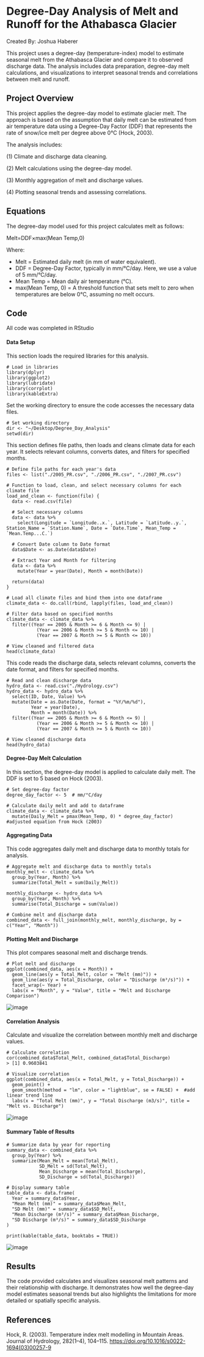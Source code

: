 # Degree-Day Analysis of Melt and Runoff for the Athabasca Glacier
Created By: Joshua Haberer

This project uses a degree-day (temperature-index) model to estimate seasonal melt from the Athabasca Glacier and compare it to observed discharge data. The analysis includes data preparation, degree-day melt calculations, and visualizations to interpret seasonal trends and correlations between melt and runoff.

## Project Overview

This project applies the degree-day model to estimate glacier melt. The approach is based on the assumption that daily melt can be estimated from air temperature data using a Degree-Day Factor (DDF) that represents the rate of snow/ice melt per degree above 0°C (Hock, 2003).

The analysis includes:

(1) Climate and discharge data cleaning.

(2) Melt calculations using the degree-day model.

(3) Monthly aggregation of melt and discharge values.

(4) Plotting seasonal trends and assessing correlations.

## Equations

The degree-day model used for this project calculates melt as follows:

Melt=DDF×max(Mean Temp,0)

Where:
   - Melt = Estimated daily melt (in mm of water equivalent).
   - DDF = Degree-Day Factor, typically in mm/°C/day. Here, we use a value of 5 mm/°C/day.
   - Mean Temp = Mean daily air temperature (°C).
   - max(Mean Temp, 0) = A threshold function that sets melt to zero when temperatures are below 0°C, assuming no melt occurs.

## Code
All code was completed in RStudio
#### Data Setup
This section loads the required libraries for this analysis.

```
# Load in libraries
library(dplyr)
library(ggplot2)
library(lubridate)
library(corrplot)
library(kableExtra)
```
Set the working directory to ensure the code accesses the necessary data files.

```
# Set working directory
dir <- "~/Desktop/Degree_Day_Analysis"
setwd(dir)
```
This section defines file paths, then loads and cleans climate data for each year. It selects relevant columns, converts dates, and filters for specified months.
```
# Define file paths for each year's data
files <- list("./2005_PR.csv", "./2006_PR.csv", "./2007_PR.csv")

# Function to load, clean, and select necessary columns for each climate file
load_and_clean <- function(file) {
  data <- read.csv(file)
  
  # Select necessary columns
  data <- data %>%
    select(Longitude = `Longitude..x.`, Latitude = `Latitude..y.`, Station_Name = `Station.Name`, Date = `Date.Time`, Mean_Temp = `Mean.Temp...C.`)
  
  # Convert Date column to Date format
  data$Date <- as.Date(data$Date)
  
  # Extract Year and Month for filtering
  data <- data %>%
    mutate(Year = year(Date), Month = month(Date))
  
  return(data)
}

# Load all climate files and bind them into one dataframe
climate_data <- do.call(rbind, lapply(files, load_and_clean))

# Filter data based on specified months
climate_data <- climate_data %>%
  filter((Year == 2005 & Month >= 6 & Month <= 9) |
           (Year == 2006 & Month >= 5 & Month <= 10) |
           (Year == 2007 & Month >= 5 & Month <= 10))

# View cleaned and filtered data
head(climate_data)
```
This code reads the discharge data, selects relevant columns, converts the date format, and filters for specified months.
```
# Read and clean discharge data
hydro_data <- read.csv("./Hydrology.csv")
hydro_data <- hydro_data %>%
  select(ID, Date, Value) %>%
  mutate(Date = as.Date(Date, format = "%Y/%m/%d"),
         Year = year(Date),
         Month = month(Date)) %>%
  filter((Year == 2005 & Month >= 6 & Month <= 9) |
           (Year == 2006 & Month >= 5 & Month <= 10) |
           (Year == 2007 & Month >= 5 & Month <= 10))

# View cleaned discharge data
head(hydro_data)
```
#### Degree-Day Melt Calculation
In this section, the degree-day model is applied to calculate daily melt. The DDF is set to 5 based on Hock (2003).
```
# Set degree-day factor
degree_day_factor <- 5  # mm/°C/day

# Calculate daily melt and add to dataframe
climate_data <- climate_data %>%
  mutate(Daily_Melt = pmax(Mean_Temp, 0) * degree_day_factor) #adjusted equation from Hock (2003)
```
#### Aggregating Data
This code aggregates daily melt and discharge data to monthly totals for analysis.
```
# Aggregate melt and discharge data to monthly totals
monthly_melt <- climate_data %>%
  group_by(Year, Month) %>%
  summarize(Total_Melt = sum(Daily_Melt))

monthly_discharge <- hydro_data %>%
  group_by(Year, Month) %>%
  summarise(Total_Discharge = sum(Value))

# Combine melt and discharge data
combined_data <- full_join(monthly_melt, monthly_discharge, by = c("Year", "Month"))
```
#### Plotting Melt and Discharge
This plot compares seasonal melt and discharge trends.
```
# Plot melt and discharge
ggplot(combined_data, aes(x = Month)) +
  geom_line(aes(y = Total_Melt, color = "Melt (mm)")) +
  geom_line(aes(y = Total_Discharge, color = "Discharge (m³/s)")) +
  facet_wrap(~ Year) +
  labs(x = "Month", y = "Value", title = "Melt and Discharge Comparison")
```
![image](https://github.com/user-attachments/assets/39433773-3ea1-4844-a6a3-adcdc118fe68)
#### Correlation Analysis
Calculate and visualize the correlation between monthly melt and discharge values.
```
# Calculate correlation
cor(combined_data$Total_Melt, combined_data$Total_Discharge)
> [1] 0.9603841

# Visualize correlation
ggplot(combined_data, aes(x = Total_Melt, y = Total_Discharge)) +
  geom_point() +
  geom_smooth(method = "lm", color = "lightblue", se = FALSE) +  #add linear trend line
  labs(x = "Total Melt (mm)", y = "Total Discharge (m3/s)", title = "Melt vs. Discharge")
```
![image](https://github.com/user-attachments/assets/3b814fc5-a12f-46d6-8286-16737e0110c8)

#### Summary Table of Results
```
# Summarize data by year for reporting
summary_data <- combined_data %>%
  group_by(Year) %>%
  summarize(Mean_Melt = mean(Total_Melt),
            SD_Melt = sd(Total_Melt),
            Mean_Discharge = mean(Total_Discharge),
            SD_Discharge = sd(Total_Discharge))

# Display summary table
table_data <- data.frame(
  Year = summary_data$Year,
  "Mean Melt (mm)" = summary_data$Mean_Melt,
  "SD Melt (mm)" = summary_data$SD_Melt,
  "Mean Discharge (m³/s)" = summary_data$Mean_Discharge,
  "SD Discharge (m³/s)" = summary_data$SD_Discharge
)

print(kable(table_data, booktabs = TRUE))
```
![image](https://github.com/user-attachments/assets/a376dae2-472c-4a2d-8d83-8afac59e7e8e)

## Results
The code provided calculates and visualizes seasonal melt patterns and their relationship with discharge. It demonstrates how well the degree-day model estimates seasonal trends but also highlights the limitations for more detailed or spatially specific analysis.

## References

Hock, R. (2003). Temperature index melt modelling in Mountain Areas. Journal of Hydrology, 282(1–4), 104–115. https://doi.org/10.1016/s0022-1694(03)00257-9


